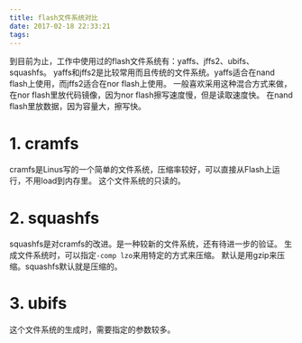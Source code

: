 ```yaml
---
title: flash文件系统对比
date: 2017-02-18 22:33:21
tags:
---
```

到目前为止，工作中使用过的flash文件系统有：yaffs、jffs2、ubifs、squashfs。
yaffs和jffs2是比较常用而且传统的文件系统。yaffs适合在nand flash上使用，而jffs2适合在nor flash上使用。
一般喜欢采用这种混合方式来做，在nor flash里放代码镜像，因为nor flash擦写速度慢，但是读取速度快。
在nand flash里放数据，因为容量大，擦写快。

# 1. cramfs
cramfs是Linus写的一个简单的文件系统，压缩率较好，可以直接从Flash上运行，不用load到内存里。
这个文件系统的只读的。

# 2. squashfs
squashfs是对cramfs的改进。是一种较新的文件系统，还有待进一步的验证。
生成文件系统时，可以指定`-comp lzo`来用特定的方式来压缩。
默认是用gzip来压缩。squashfs默认就是压缩的。


# 3. ubifs
这个文件系统的生成时，需要指定的参数较多。




